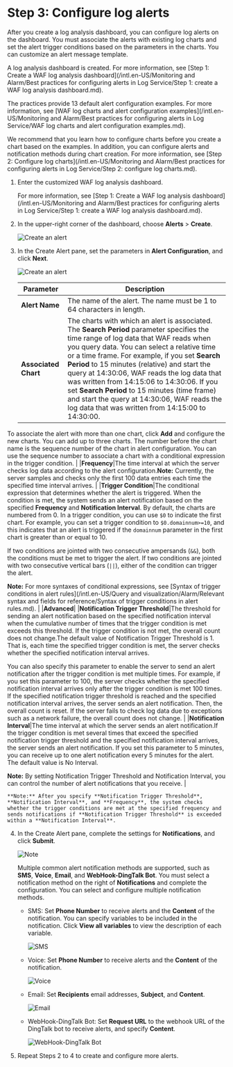 # Step 3: Configure log alerts

After you create a log analysis dashboard, you can configure log alerts on the dashboard. You must associate the alerts with existing log charts and set the alert trigger conditions based on the parameters in the charts. You can customize an alert message template.

A log analysis dashboard is created. For more information, see [Step 1: Create a WAF log analysis dashboard](/intl.en-US/Monitoring and Alarm/Best practices for configuring alerts in Log Service/Step 1: create a WAF log analysis dashboard.md).

The practices provide 13 default alert configuration examples. For more information, see [WAF log charts and alert configuration examples](/intl.en-US/Monitoring and Alarm/Best practices for configuring alerts in Log Service/WAF log charts and alert configuration examples.md).

We recommend that you learn how to configure charts before you create a chart based on the examples. In addition, you can configure alerts and notification methods during chart creation. For more information, see [Step 2: Configure log charts](/intl.en-US/Monitoring and Alarm/Best practices for configuring alerts in Log Service/Step 2: configure log charts.md).

1.  Enter the customized WAF log analysis dashboard.

    For more information, see [Step 1: Create a WAF log analysis dashboard](/intl.en-US/Monitoring and Alarm/Best practices for configuring alerts in Log Service/Step 1: create a WAF log analysis dashboard.md).

2.  In the upper-right corner of the dashboard, choose **Alerts** \> **Create**.

    ![Create an alert](https://static-aliyun-doc.oss-accelerate.aliyuncs.com/assets/img/en-US/7152023851/p76410.png)

3.  In the Create Alert pane, set the parameters in **Alert Configuration**, and click **Next**.

    ![Create an alert](https://static-aliyun-doc.oss-accelerate.aliyuncs.com/assets/img/en-US/8152023851/p76411.png)

    |Parameter|Description|
    |---------|-----------|
    |**Alert Name**|The name of the alert. The name must be 1 to 64 characters in length.|
    |**Associated Chart**|The charts with which an alert is associated. The **Search Period** parameter specifies the time range of log data that WAF reads when you query data. You can select a relative time or a time frame. For example, if you set **Search Period** to 15 minutes \(relative\) and start the query at 14:30:06, WAF reads the log data that was written from 14:15:06 to 14:30:06. If you set **Search Period** to 15 minutes \(time frame\) and start the query at 14:30:06, WAF reads the log data that was written from 14:15:00 to 14:30:00.

To associate the alert with more than one chart, click **Add** and configure the new charts. You can add up to three charts. The number before the chart name is the sequence number of the chart in alert configuration. You can use the sequence number to associate a chart with a conditional expression in the trigger condition. |
    |**Frequency**|The time interval at which the server checks log data according to the alert configuration.**Note:** Currently, the server samples and checks only the first 100 data entries each time the specified time interval arrives. |
    |**Trigger Condition**|The conditional expression that determines whether the alert is triggered. When the condition is met, the system sends an alert notification based on the specified **Frequency** and **Notification Interval**. By default, the charts are numbered from 0. In a trigger condition, you can use `$0` to indicate the first chart. For example, you can set a trigger condition to `$0.domainnum>=10`, and this indicates that an alert is triggered if the `domainnum` parameter in the first chart is greater than or equal to 10.

If two conditions are jointed with two consecutive ampersands \(`&&`\), both the conditions must be met to trigger the alert. If two conditions are jointed with two consecutive vertical bars \(`||`\), either of the condition can trigger the alert.

**Note:** For more syntaxes of conditional expressions, see [Syntax of trigger conditions in alert rules](/intl.en-US/Query and visualization/Alarm/Relevant syntax and fields for reference/Syntax of trigger conditions in alert rules.md). |
    |**Advanced**|
    |**Notification Trigger Threshold**|The threshold for sending an alert notification based on the specified notification interval when the cumulative number of times that the trigger condition is met exceeds this threshold. If the trigger condition is not met, the overall count does not change.The default value of Notification Trigger Threshold is 1. That is, each time the specified trigger condition is met, the server checks whether the specified notification interval arrives.

You can also specify this parameter to enable the server to send an alert notification after the trigger condition is met multiple times. For example, if you set this parameter to 100, the server checks whether the specified notification interval arrives only after the trigger condition is met 100 times. If the specified notification trigger threshold is reached and the specified notification interval arrives, the server sends an alert notification. Then, the overall count is reset. If the server fails to check log data due to exceptions such as a network failure, the overall count does not change. |
    |**Notification Interval**|The time interval at which the server sends an alert notification.If the trigger condition is met several times that exceed the specified notification trigger threshold and the specified notification interval arrives, the server sends an alert notification. If you set this parameter to 5 minutes, you can receive up to one alert notification every 5 minutes for the alert. The default value is No Interval.

**Note:** By setting Notification Trigger Threshold and Notification Interval, you can control the number of alert notifications that you receive. |

    **Note:** After you specify **Notification Trigger Threshold**, **Notification Interval**, and **Frequency**, the system checks whether the trigger conditions are met at the specified frequency and sends notifications if **Notification Trigger Threshold** is exceeded within a **Notification Interval**.

4.  In the Create Alert pane, complete the settings for **Notifications**, and click **Submit**.

    ![Note](https://static-aliyun-doc.oss-accelerate.aliyuncs.com/assets/img/en-US/8152023851/p76420.png)

    Multiple common alert notification methods are supported, such as **SMS**, **Voice**, **Email**, and **WebHook-DingTalk Bot**. You must select a notification method on the right of **Notifications** and complete the configuration. You can select and configure multiple notification methods.

    -   SMS: Set **Phone Number** to receive alerts and the **Content** of the notification. You can specify variables to be included in the notification. Click **View all variables** to view the description of each variable.

        ![SMS](https://static-aliyun-doc.oss-accelerate.aliyuncs.com/assets/img/en-US/8152023851/p76413.png)

    -   Voice: Set **Phone Number** to receive alerts and the **Content** of the notification.

        ![Voice](https://static-aliyun-doc.oss-accelerate.aliyuncs.com/assets/img/en-US/8152023851/p76414.png)

    -   Email: Set **Recipients** email addresses, **Subject**, and **Content**.

        ![Email](https://static-aliyun-doc.oss-accelerate.aliyuncs.com/assets/img/en-US/8152023851/p76415.png)

    -   WebHook-DingTalk Bot: Set **Request URL** to the webhook URL of the DingTalk bot to receive alerts, and specify **Content**.

        ![WebHook-DingTalk Bot](https://static-aliyun-doc.oss-accelerate.aliyuncs.com/assets/img/en-US/9152023851/p76416.png)

5.  Repeat Steps 2 to 4 to create and configure more alerts.



